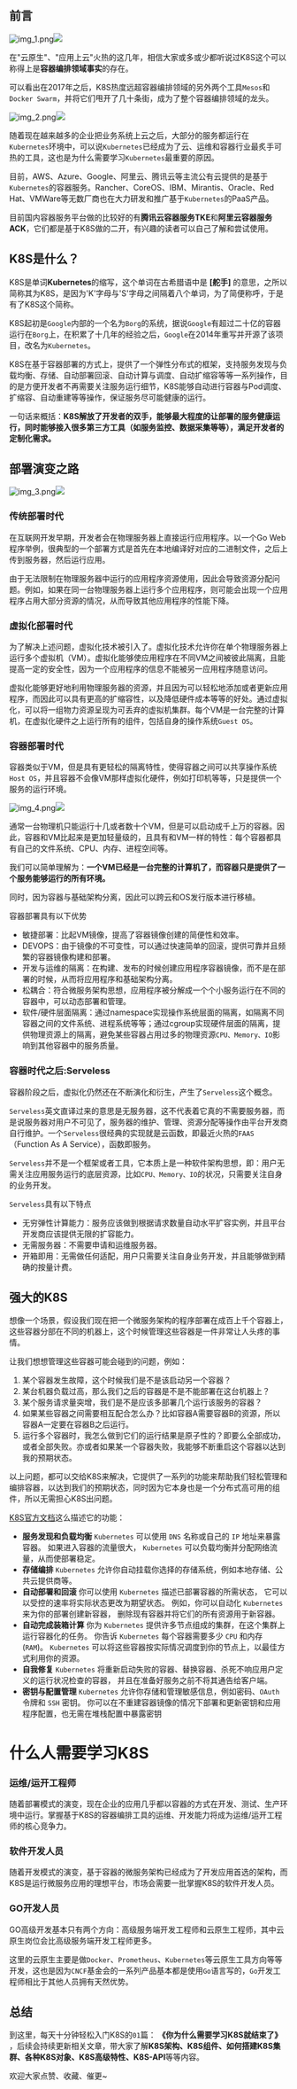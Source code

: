 
## 前言

![img_1.png](images/img_1.png)![](https://p3-juejin.byteimg.com/tos-cn-i-k3u1fbpfcp/a1dc574ec95d4935802e35bb566ad500~tplv-k3u1fbpfcp-jj-mark:0:0:0:0:q75.image#?w=225&h=225&s=4969&e=png&b=ffffff)

在"云原生"、"应用上云"火热的这几年，相信大家或多或少都听说过K8S这个可以称得上是**容器编排领域事实**的存在。

可以看出在2017年之后，K8S热度远超容器编排领域的另外两个工具`Mesos`和`Docker Swarm`，并将它们甩开了几十条街，成为了整个容器编排领域的龙头。

![img_2.png](images/img_2.png)![](https://p3-juejin.byteimg.com/tos-cn-i-k3u1fbpfcp/7ddae5b98d884e58bffa897a651c02c3~tplv-k3u1fbpfcp-jj-mark:0:0:0:0:q75.image#?w=896&h=254&s=91028&e=png&b=fcfcfc)

随着现在越来越多的企业把业务系统上云之后，大部分的服务都运行在`Kubernetes`环境中，可以说`Kubernetes`已经成为了云、运维和容器行业最炙手可热的工具，这也是为什么需要学习`Kubernetes`最重要的原因。

目前，AWS、Azure、Google、阿里云、腾讯云等主流公有云提供的是基于`Kubernetes`的容器服务。Rancher、CoreOS、IBM、Mirantis、Oracle、Red Hat、VMWare等无数厂商也在大力研发和推广基于`Kubernetes`的PaaS产品。

目前国内容器服务平台做的比较好的有**腾讯云容器服务TKE**和**阿里云容器服务ACK**，它们都是基于K8S做的二开，有兴趣的读者可以自己了解和尝试使用。

## K8S是什么？

K8S是单词**Kubernetes**的缩写，这个单词在古希腊语中是 **[舵手]** 的意思，之所以简称其为K8S，是因为'K'字母与'S'字母之间隔着八个单词，为了简便称呼，于是有了K8S这个简称。

K8S起初是`Google`内部的一个名为`Borg`的系统，据说`Google`有超过二十亿的容器运行在`Borg`上，在积累了十几年的经验之后，`Google`在2014年重写并开源了该项目，改名为`Kubernetes`。

K8S在基于容器部署的方式上，提供了一个弹性分布式的框架，支持服务发现与负载均衡、存储、自动部署回滚、自动计算与调度、自动扩缩容等等一系列操作，目的是方便开发者不再需要关注服务运行细节，K8S能够自动进行容器与Pod调度、扩缩容、自动重建等等操作，保证服务尽可能健康的运行。

一句话来概括：**K8S解放了开发者的双手，能够最大程度的让部署的服务健康运行，同时能够接入很多第三方工具（如服务监控、数据采集等等），满足开发者的定制化需求。**

## 部署演变之路

![img_3.png](images/img_3.png)![](https://p3-juejin.byteimg.com/tos-cn-i-k3u1fbpfcp/69cac893200244ff97191a8571954a14~tplv-k3u1fbpfcp-jj-:0:0:0:0:q75.image#?w=721&h=254&s=39397&e=png&b=f4f4f4)

### 传统部署时代

在互联网开发早期，开发者会在物理服务器上直接运行应用程序。以一个Go Web程序举例，很典型的一个部署方式是首先在本地编译好对应的二进制文件，之后上传到服务器，然后运行应用。

由于无法限制在物理服务器中运行的应用程序资源使用，因此会导致资源分配问题。例如，如果在同一台物理服务器上运行多个应用程序，则可能会出现一个应用程序占用大部分资源的情况，从而导致其他应用程序的性能下降。

### 虚拟化部署时代

为了解决上述问题，虚拟化技术被引入了。虚拟化技术允许你在单个物理服务器上运行多个虚拟机（VM）。虚拟化能够使应用程序在不同VM之间被彼此隔离，且能提高一定的安全性，因为一个应用程序的信息不能被另一应用程序随意访问。

虚拟化能够更好地利用物理服务器的资源，并且因为可以轻松地添加或者更新应用程序，而因此可以具有更高的扩缩容性，以及降低硬件成本等等的好处。通过虚拟化，可以将一组物力资源呈现为可丢弃的虚拟机集群。每个VM是一台完整的计算机，在虚拟化硬件之上运行所有的组件，包括自身的操作系统`Guest OS`。

### 容器部署时代

容器类似于VM，但是具有更轻松的隔离特性，使得容器之间可以共享操作系统`Host OS`，并且容器不会像VM那样虚拟化硬件，例如打印机等等，只是提供一个服务的运行环境。

![img_4.png](images/img_4.png)![](https://p3-juejin.byteimg.com/tos-cn-i-k3u1fbpfcp/15ad33825d5a4fc9bc959b2b902a6c6d~tplv-k3u1fbpfcp-jj-mark:0:0:0:0:q75.image#?w=969&h=491&s=95726&e=png&b=e9f6f9)

通常一台物理机只能运行十几或者数十个VM，但是可以启动成千上万的容器。因此，容器和VM比起来是更加轻量级的，且具有和VM一样的特性：每个容器都具有自己的文件系统、CPU、内存、进程空间等。

我们可以简单理解为：**一个VM已经是一台完整的计算机了，而容器只是提供了一个服务能够运行的所有环境。**

同时，因为容器与基础架构分离，因此可以跨云和OS发行版本进行移植。

容器部署具有以下优势

-   敏捷部署：比起VM镜像，提高了容器镜像创建的简便性和效率。
-   DEVOPS：由于镜像的不可变性，可以通过快速简单的回滚，提供可靠并且频繁的容器镜像构建和部署。
-   开发与运维的隔离：在构建、发布的时候创建应用程序容器镜像，而不是在部署的时候，从而将应用程序和基础架构分离。
-   松耦合：符合微服务架构思想，应用程序被分解成一个个小服务运行在不同的容器中，可以动态部署和管理。
-   软件/硬件层面隔离：通过namespace实现操作系统层面的隔离，如隔离不同容器之间的文件系统、进程系统等等；通过cgroup实现硬件层面的隔离，提供物理资源上的隔离，避免某些容器占用过多的物理资源`CPU、Memory、IO`影响到其他容器中的服务质量。

### 容器时代之后:Serveless

容器阶段之后，虚拟化仍然还在不断演化和衍生，产生了`Serveless`这个概念。

`Serveless`英文直译过来的意思是无服务器，这不代表着它真的不需要服务器，而是说服务器对用户不可见了，服务器的维护、管理、资源分配等操作由平台开发商自行维护。一个`Serveless`很经典的实现就是云函数，即最近火热的`FAAS`（Function As A Service），函数即服务。

`Serveless`并不是一个框架或者工具，它本质上是一种软件架构思想，即：用户无需关注应用服务运行的底层资源，比如`CPU、Memory、IO`的状况，只需要关注自身的业务开发。

`Serveless`具有以下特点

-   无穷弹性计算能力：服务应该做到根据请求数量自动水平扩容实例，并且平台开发商应该提供无限的扩容能力。
-   无需服务器：不需要申请和运维服务器。
-   开箱即用：无需做任何适配，用户只需要关注自身业务开发，并且能够做到精确的按量计费。

## 强大的K8S

想像一个场景，假设我们现在把一个微服务架构的程序部署在成百上千个容器上，这些容器分部在不同的机器上，这个时候管理这些容器是一件非常让人头疼的事情。

让我们想想管理这些容器可能会碰到的问题，例如：

1.  某个容器发生故障，这个时候我们是不是该启动另一个容器？
1.  某台机器负载过高，那么我们之后的容器是不是不能部署在这台机器上？
1.  某个服务请求量突增，我们是不是应该多部署几个运行该服务的容器？
1.  如果某些容器之间需要相互配合怎么办？比如容器A需要容器B的资源，所以容器A一定要在容器B之后运行。
1.  运行多个容器时，我怎么做到它们的运行结果是原子性的？即要么全部成功，或者全部失败。亦或者如果某一个容器失败，我能够不断重启这个容器以达到我的预期状态。

以上问题，都可以交给K8S来解决，它提供了一系列的功能来帮助我们轻松管理和编排容器，以达到我们的预期状态，同时因为它本身也是一个分布式高可用的组件，所以无需担心K8S出问题。

[K8S官方文档](https://kubernetes.io/zh-cn/docs/concepts/overview/)这么描述它的功能：

-   **服务发现和负载均衡** `Kubernetes` 可以使用 `DNS` 名称或自己的 `IP` 地址来暴露容器。 如果进入容器的流量很大， `Kubernetes` 可以负载均衡并分配网络流量，从而使部署稳定。
-   **存储编排** `Kubernetes` 允许你自动挂载你选择的存储系统，例如本地存储、公共云提供商等。
-   **自动部署和回滚** 你可以使用 `Kubernetes` 描述已部署容器的所需状态， 它可以以受控的速率将实际状态更改为期望状态。 例如，你可以自动化 `Kubernetes` 来为你的部署创建新容器， 删除现有容器并将它们的所有资源用于新容器。
-   **自动完成装箱计算** 你为 `Kubernetes` 提供许多节点组成的集群，在这个集群上运行容器化的任务。 你告诉 `Kubernetes` 每个容器需要多少 `CPU` 和内存 (`RAM`)。 `Kubernetes` 可以将这些容器按实际情况调度到你的节点上，以最佳方式利用你的资源。
-   **自我修复** `Kubernetes` 将重新启动失败的容器、替换容器、杀死不响应用户定义的运行状况检查的容器， 并且在准备好服务之前不将其通告给客户端。
-   **密钥与配置管理** `Kubernetes` 允许你存储和管理敏感信息，例如密码、`OAuth` 令牌和 `SSH` 密钥。 你可以在不重建容器镜像的情况下部署和更新密钥和应用程序配置，也无需在堆栈配置中暴露密钥

# 什么人需要学习K8S

### 运维/运开工程师

随着部署模式的演变，现在企业的应用几乎都以容器的方式在开发、测试、生产环境中运行。掌握基于K8S的容器编排工具的运维、开发能力将成为运维/运开工程师的核心竞争力。

### 软件开发人员

随着开发模式的演变，基于容器的微服务架构已经成为了开发应用首选的架构，而K8S是运行微服务应用的理想平台，市场会需要一批掌握K8S的软件开发人员。

### GO开发人员

GO高级开发基本只有两个方向：高级服务端开发工程师和云原生工程师，其中云原生岗位会比高级服务端开发工程师更多。

这里的云原生主要是做`Docker`、`Prometheus`、`Kubernetes`等云原生工具方向等等开发，这也是因为`CNCF`基金会的一系列产品基本都是使用`Go`语言写的，`Go`开发工程师相比于其他人员拥有天然优势。

## 总结

到这里，每天十分钟轻松入门K8S的`01`篇： **《你为什么需要学习K8S就结束了》** ，后续会持续更新相关文章，带大家了解**K8S架构、K8S组件、如何搭建K8S集群、各种K8S对象、K8S高级特性、K8S-API**等等内容。

欢迎大家点赞、收藏、催更~
